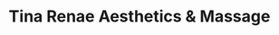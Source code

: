 ---
title: "Tina Renae Aesthetics & Massage"
url: /la-porte/tina-renae-aesthetics-und-massage/
shop: Massage
---
